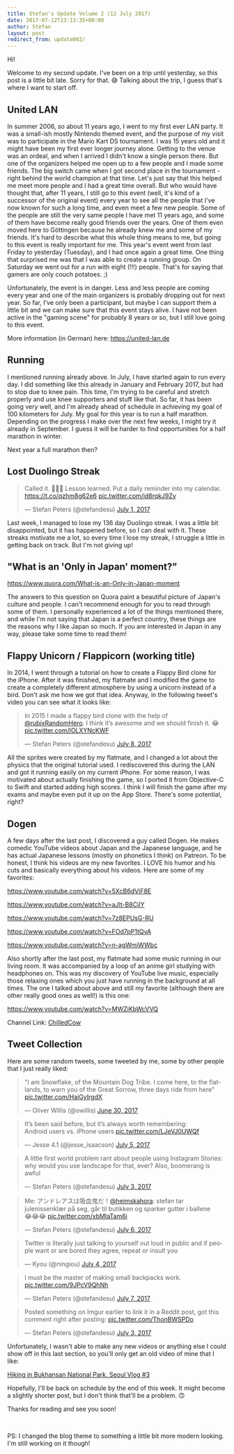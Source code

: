 ```yaml
---
title: Stefan's Update Volume 2 (12 July 2017)
date: 2017-07-12T23:13:35+00:00
author: Stefan
layout: post
redirect_from: update002/
---
```

Hi!

Welcome to my second update. I've been on a trip until yesterday, so this post is a little bit late. Sorry for that. &#x1f605; Talking about the trip, I guess that's where I want to start off.

<h2>United LAN</h2>
In summer 2006, so about 11 years ago, I went to my first ever LAN party. It was a small-ish mostly Nintendo themed event, and the purpose of my visit was to participate in the Mario Kart DS tournament. I was 15 years old and it might have been my first ever longer journey alone. Getting to the venue was an ordeal, and when I arrived I didn't know a single person there. But one of the organizers helped me open up to a few people and I made some friends. The big switch came when I got second place in the tournament - right behind the world champion at that time. Let's just say that this helped me meet more people and I had a great time overall. But who would have thought that, after 11 years, I still go to this event (well, it's kind of a successor of the original event) every year to see all the people that I've now known for such a long time, and even meet a few new people. Some of the people are still the very same people I have met 11 years ago, and some of them have become really good friends over the years. One of them even moved here to Göttingen because he already knew me and some of my friends. It's hard to describe what this whole thing means to me, but going to this event is really important for me. This year's event went from last Friday to yesterday (Tuesday), and I had once again a great time. One thing that surprised me was that I was able to create a running group. On Saturday we went out for a run with eight (!!!) people. That's for saying that gamers are only couch potatoes. ;)

Unfortunately, the event is in danger. Less and less people are coming every year and one of the main organizers is probably dropping out for next year. So far, I've only been a participant, but maybe I can support them a little bit and we can make sure that this event stays alive. I have not been active in the "gaming scene" for probably 8 years or so, but I still love going to this event.

More information (in German) here: <a href="https://united-lan.de">https://united-lan.de</a>

<h2>Running</h2>
I mentioned running already above. In July, I have started again to run every day. I did something like this already in January and February 2017, but had to stop due to knee pain. This time, I'm trying to be careful and stretch properly and use knee supporters and stuff like that. So far, it has been going very well, and I'm already ahead of schedule in achieving my goal of 100 kilometers for July. My goal for this year is to run a half marathon. Depending on the progress I make over the next few weeks, I might try it already in September. I guess it will be harder to find opportunities for a half marathon in winter.

Next year a full marathon then?

<h2>Lost Duolingo Streak</h2>
<blockquote class="twitter-tweet" data-lang="en"><p lang="en" dir="ltr">Called it. 🤷🏻‍♂️ Lesson learned: Put a daily reminder into my calendar. <a href="https://t.co/qzhm8g62e6">https://t.co/qzhm8g62e6</a> <a href="https://t.co/id8rqkJ9Zy">pic.twitter.com/id8rqkJ9Zy</a></p>&mdash; Stefan Peters (@stefandesu) <a href="https://twitter.com/stefandesu/status/881150080732061696">July 1, 2017</a></blockquote> 

Last week, I managed to lose my 136 day Duolingo streak. I was a little bit disappointed, but it has happened before, so I can deal with it. These streaks motivate me a lot, so every time I lose my streak, I struggle a little in getting back on track. But I'm not giving up!

<h2>"What is an 'Only in Japan' moment?"</h2>
<a href="https://www.quora.com/What-is-an-Only-in-Japan-moment">https://www.quora.com/What-is-an-Only-in-Japan-moment</a>

The answers to this question on Quora paint a beautiful picture of Japan's culture and people. I can't recommend enough for you to read through some of them. I personally experienced a lot of the things mentioned there, and while I'm not saying that Japan is a perfect country, these things are the reasons why I like Japan so much. If you are interested in Japan in any way, please take some time to read them!

<h2>Flappy Unicorn / Flappicorn (working title)</h2>
In 2014, I went through a tutorial on how to create a Flappy Bird clone for the iPhone. After it was finished, my flatmate and I modified the game to create a completely different atmosphere by using a unicorn instead of a bird. Don't ask me how we got that idea. Anyway, in the following tweet's video you can see what it looks like:

<blockquote class="twitter-tweet" data-lang="en"><p lang="en" dir="ltr">In 2015 I made a flappy bird clone with the help of <a href="https://twitter.com/rubixRandomHero">@rubixRandomHero</a>. I think it’s awesome and we should finish it. 😂 <a href="https://t.co/lOLXYNcKWF">pic.twitter.com/lOLXYNcKWF</a></p>&mdash; Stefan Peters (@stefandesu) <a href="https://twitter.com/stefandesu/status/883736560709095425">July 8, 2017</a></blockquote>

All the sprites were created by my flatmate, and I changed a lot about the physics that the original tutorial used. I rediscovered this during the LAN and got it running easily on my current iPhone. For some reason, I was motivated about actually finishing the game, so I ported it from Objective-C to Swift and started adding high scores. I think I will finish the game after my exams and maybe even put it up on the App Store. There's some potential, right?

<h2>Dogen</h2>
A few days after the last post, I discovered a guy called Dogen. He makes comedic YouTube videos about Japan and the Japanese language, and he has actual Japanese lessons (mostly on phonetics I think) on Patreon. To be honest, I think his videos are my new favorites. I LOVE his humor and his cuts and basically everything about his videos. Here are some of my favorites:

https://www.youtube.com/watch?v=5XcB6dViF8E

https://www.youtube.com/watch?v=aJlt-B8CiIY

https://www.youtube.com/watch?v=7z8EPUsG-RU

https://www.youtube.com/watch?v=FOd7pP1tQyA

https://www.youtube.com/watch?v=n-agWmiWWbc

Also shortly after the last post, my flatmate had some music running in our living room. It was accompanied by a loop of an anime girl studying with headphones on. This was my discovery of YouTube live music, especially those relaxing ones which you just have running in the background at all times. The one I talked about above and still my favorite (although there are other really good ones as well!) is this one:

https://www.youtube.com/watch?v=MWZiKbWcVVQ

Channel Link: [ChilledCow](https://www.youtube.com/channel/UCSJ4gkVC6NrvII8umztf0Ow)

<h2>Tweet Collection</h2>
Here are some random tweets, some tweeted by me, some by other people that I just really liked:

<blockquote class="twitter-tweet" data-lang="en"><p lang="en" dir="ltr">&quot;I am Snowflake, of the Mountain Dog Tribe. I come here, to the flatlands, to warn you of the Great Sorrow, three days ride from here&quot; <a href="https://t.co/HaiGyIrgdX">pic.twitter.com/HaiGyIrgdX</a></p>&mdash; Oliver Willis (@owillis) <a href="https://twitter.com/owillis/status/880884602017124353">June 30, 2017</a></blockquote>

<blockquote class="twitter-tweet" data-lang="en"><p lang="en" dir="ltr">It’s been said before, but it’s always worth remembering: <br>Android users vs. iPhone users <a href="https://t.co/LJeVJ0UWQf">pic.twitter.com/LJeVJ0UWQf</a></p>&mdash; Jesse 4.1 (@jesse_isaacson) <a href="https://twitter.com/jesse_isaacson/status/882710173713825792">July 5, 2017</a></blockquote> 

<blockquote class="twitter-tweet" data-lang="en"><p lang="en" dir="ltr">A little first world problem rant about people using Instagram Stories: why would you use landscape for that, ever? Also, boomerang is awful</p>&mdash; Stefan Peters (@stefandesu) <a href="https://twitter.com/stefandesu/status/881915635021860865">July 3, 2017</a></blockquote>

<blockquote class="twitter-tweet" data-lang="en"><p lang="ja" dir="ltr">Me: アンドレアスは吸血鬼だ！<a href="https://twitter.com/heimskahora">@heimskahora</a>: stefan tar julenissenklær på seg, går til butikken og sparker gutter i ballene<br>😂😂😂 <a href="https://t.co/xbMIaTam6i">pic.twitter.com/xbMIaTam6i</a></p>&mdash; Stefan Peters (@stefandesu) <a href="https://twitter.com/stefandesu/status/882927092446502912">July 6, 2017</a></blockquote> 

<blockquote class="twitter-tweet" data-lang="en"><p lang="en" dir="ltr">Twitter is literally just talking to yourself out loud in public and if people want or are bored they agree, repeat or insult you</p>&mdash; Kyou (@ningiou) <a href="https://twitter.com/ningiou/status/882143154455105536">July 4, 2017</a></blockquote>

<blockquote class="twitter-tweet" data-lang="en"><p lang="en" dir="ltr">I must be the master of making small backpacks work. <a href="https://t.co/9JPcV9QhNh">pic.twitter.com/9JPcV9QhNh</a></p>&mdash; Stefan Peters (@stefandesu) <a href="https://twitter.com/stefandesu/status/883230945511432192">July 7, 2017</a></blockquote> 

<blockquote class="twitter-tweet" data-lang="en"><p lang="en" dir="ltr">Posted something on Imgur earlier to link it in a Reddit post, got this comment right after posting: <a href="https://t.co/ThonBWSPDo">pic.twitter.com/ThonBWSPDo</a></p>&mdash; Stefan Peters (@stefandesu) <a href="https://twitter.com/stefandesu/status/881976720676581377">July 3, 2017</a></blockquote>

Unfortunately, I wasn't able to make any new videos or anything else I could show off in this last section, so you'll only get an old video of mine that I like:

[Hiking in Bukhansan National Park. Seoul Vlog #3](https://youtu.be/y6jRnsh5wKA)

Hopefully, I'll be back on schedule by the end of this week. It might become a slightly shorter post, but I don't think that'll be a problem. &#x1f643;

Thanks for reading and see you soon!

&nbsp;

PS: I changed the blog theme to something a little bit more modern looking. I'm still working on it though!